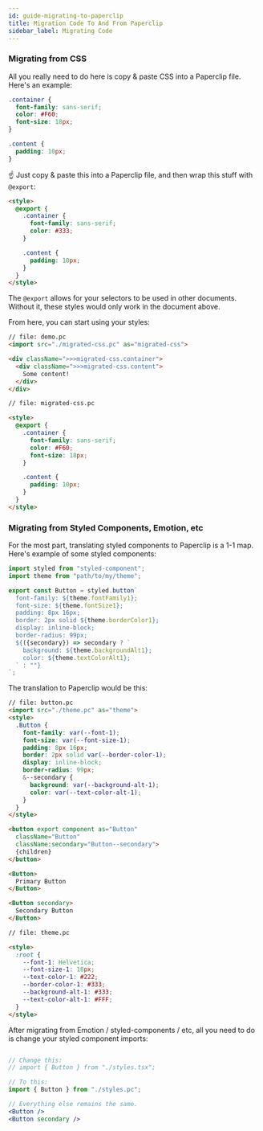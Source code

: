 ```yaml
---
id: guide-migrating-to-paperclip
title: Migration Code To And From Paperclip
sidebar_label: Migrating Code
---
```


###  Migrating from CSS 

All you really need to do here is copy & paste CSS into a Paperclip file. Here's an example:

```css
.container {
  font-family: sans-serif;
  color: #F60;
  font-size: 18px;
}

.content {
  padding: 10px;
}
```

☝ Just copy & paste this into a Paperclip file, and then wrap this stuff with `@export`:

```html
<style>
  @export {
    .container {
      font-family: sans-serif;
      color: #333;
    }

    .content {
      padding: 10px;
    }
  }
</style>
```
The `@export` allows for your selectors to be used in other documents. Without it, these styles 
would only work in the document above. 

From here, you can start using your styles:

```html live
// file: demo.pc
<import src="./migrated-css.pc" as="migrated-css">

<div className=">>>migrated-css.container">
  <div className=">>>migrated-css.content"> 
    Some content!
  </div>
</div>

// file: migrated-css.pc

<style>
  @export {
    .container {
      font-family: sans-serif;
      color: #F60;
      font-size: 18px;
    }

    .content {
      padding: 10px;
    }
  }
</style>
```

###  Migrating from Styled Components, Emotion, etc

For the most part, translating styled components to Paperclip is a 1-1 map. Here's example of some styled components:

```jsx
import styled from "styled-component";
import theme from "path/to/my/theme";

export const Button = styled.button`
  font-family: ${theme.fontFamily1};
  font-size: ${theme.fontSize1};
  padding: 8px 16px;
  border: 2px solid ${theme.borderColor1};
  display: inline-block;
  border-radius: 99px;
  ${({secondary}) => secondary ? `
    background: ${theme.backgroundAlt1};
    color: ${theme.textColorAlt1};
  ` : ""}
`;

```

The translation to Paperclip would be this:

```html live
// file: button.pc
<import src="./theme.pc" as="theme">
<style>
  .Button {
    font-family: var(--font-1);
    font-size: var(--font-size-1);
    padding: 8px 16px;
    border: 2px solid var(--border-color-1);
    display: inline-block;
    border-radius: 99px;
    &--secondary {
      background: var(--background-alt-1);
      color: var(--text-color-alt-1);
    }
  }
</style>

<button export component as="Button" 
  className="Button" 
  className:secondary="Button--secondary">
  {children}
</button>

<Button>
  Primary Button
</Button>

<Button secondary>
  Secondary Button
</Button>

// file: theme.pc

<style>
  :root {
    --font-1: Helvetica;
    --font-size-1: 18px;
    --text-color-1: #222;
    --border-color-1: #333;
    --background-alt-1: #333;
    --text-color-alt-1: #FFF;
  }
</style>
```

After migrating from Emotion / styled-components / etc, all you need to do is change your styled component imports:

```jsx

// Change this:
// import { Button } from "./styles.tsx";

// To this: 
import { Button } from "./styles.pc";

// Everything else remains the same.
<Button />
<Button secondary />
```